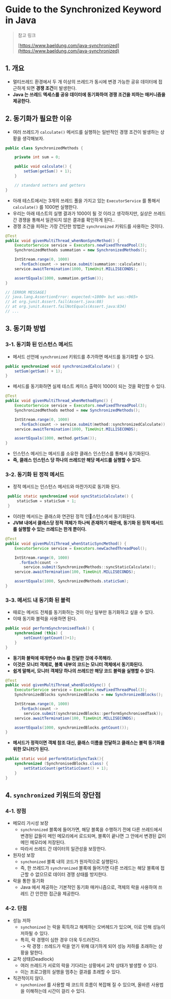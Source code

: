 # Guide to the Synchronized Keyword in Java

> 참고 링크&#x20;
>
> [https://www.baeldung.com/java-synchronized](https://www.baeldung.com/java-synchronized)



## 1. 개요&#x20;

* 멀티쓰레드 환경에서 두 개 이상의 쓰레드가 동시에 변경 가능한 공유 데이터에 접근하게 되면 **경쟁 조건**이 발생한다.
* **Java 는 쓰레드 엑세스를 공유 데이터에 동기화하여 경쟁 조건을 피하는 매커니즘을 제공한다.**&#x20;

## 2. 동기화가 필요한 이유&#x20;

* 여러 쓰레드가 `calculate()` 메서드를 실행하는 일반적인 경쟁 조건이 발생하는 상황을 생각해보자.

```java
public class SynchronizedMethods {

    private int sum = 0;

    public void calculate() {
        setSum(getSum() + 1);
    }

    // standard setters and getters
}
```

* 아래 테스트에서는 3개의 쓰레드 풀을 가지고 있는 `ExecutorService` 를 통해서 `calculate()` 를 1000번 실행한다.
* 우리는 아래 테스트의 실행 결과가 1000이 될 것 이라고 생각하지만, 실상은 쓰레드간 경쟁을 통해서 일관되지 않은 결과를 확인하게 된다..&#x20;
* 경쟁 조건을 피하는 가장 간단한 방법은 `synchronized` 키워드를 사용하는 것이다.&#x20;

```java
@Test
public void givenMultiThread_whenNonSyncMethod() {
    ExecutorService service = Executors.newFixedThreadPool(3);
    SynchronizedMethods summation = new SynchronizedMethods();

    IntStream.range(0, 1000)
      .forEach(count -> service.submit(summation::calculate));
    service.awaitTermination(1000, TimeUnit.MILLISECONDS);

    assertEquals(1000, summation.getSum());
}

// [ERROR MESSAGE]
// java.lang.AssertionError: expected:<1000> but was:<965>
// at org.junit.Assert.fail(Assert.java:88)
// at org.junit.Assert.failNotEquals(Assert.java:834)
// ...
```

## 3. 동기화 방법&#x20;

### 3-1. 동기화 된 인스턴스 메서드&#x20;

* 메서드 선언에 `synchronized` 키워드를 추가하면 메서드를 동기화할 수 있다.&#x20;

```java
public synchronized void synchronizedCalculate() {
    setSum(getSum() + 1);
}
```

* 메서드를 동기화하면 실제 테스트 케이스 출력이 1000이 되는 것을 확인할 수 있다.&#x20;

```java
@Test
public void givenMultiThread_whenMethodSync() {
    ExecutorService service = Executors.newFixedThreadPool(3);
    SynchronizedMethods method = new SynchronizedMethods();

    IntStream.range(0, 1000)
      .forEach(count -> service.submit(method::synchronizedCalculate));
    service.awaitTermination(1000, TimeUnit.MILLISECONDS);

    assertEquals(1000, method.getSum());
}
```

* 인스턴스 메서드는 메서드를 소유한 클래스 인스턴스를 통해서 동기화된다.&#x20;
* **즉, 클래스 인스턴스 당 하나의 쓰레드만 해당 메서드를 실행할 수 있다.**&#x20;

### 3-2. 동기화 된 정적 메서드&#x20;

* 정적 메서드는 인스턴스 메서드와 마찬가지로 동기화 된다.&#x20;

```java
 public static synchronized void syncStaticCalculate() {
     staticSum = staticSum + 1;
 }
```

* 이러한 메서드는 클래스와 연관된 정적 인스턴스에서 동기화된다.&#x20;
* **JVM 내에서 클래스당 정적 객체가 하나씩 존재하기 때문에, 동기화 된 정적 메서드를 실행할 수 있는 쓰레드는 한개 뿐이다.**

```java
@Test
public void givenMultiThread_whenStaticSyncMethod() {
    ExecutorService service = Executors.newCachedThreadPool();

    IntStream.range(0, 1000)
      .forEach(count -> 
        service.submit(SynchronizedMethods::syncStaticCalculate));
    service.awaitTermination(100, TimeUnit.MILLISECONDS);

    assertEquals(1000, SynchronizedMethods.staticSum);
}
```

### 3-3. 메서드 내 동기화 된 블럭&#x20;

* 때로는 메서드 전체를 동기화하는 것이 아닌 일부만 동기화하고 싶을 수 있다.&#x20;
* 이때 동기화 블럭을 사용하면 된다.&#x20;

```java
public void performSynchronisedTask() {
    synchronized (this) {
        setCount(getCount()+1);
    }
}
```

* **동기화 블럭에 매개변수 this 를 전달한 것에 주목해라.**&#x20;
* **이것은 모니터 객체로, 블록 내부의 코드는 모니터 객체에서 동기화된다.**&#x20;
* **쉽게 말해서, 모니터 객체당 하나의 쓰레드만 해당 코드 블럭을 실행할 수 있다.**&#x20;

```java
@Test
public void givenMultiThread_whenBlockSync() {
    ExecutorService service = Executors.newFixedThreadPool(3);
    SynchronizedBlocks synchronizedBlocks = new SynchronizedBlocks();

    IntStream.range(0, 1000)
      .forEach(count -> 
        service.submit(synchronizedBlocks::performSynchronisedTask));
    service.awaitTermination(100, TimeUnit.MILLISECONDS);

    assertEquals(1000, synchronizedBlocks.getCount());
}
```

* **메서드가 정적이면 객체 참조 대신, 클래스 이름을 전달하고 클래스는 블럭 동기화를 위한 모니터가 된다.**&#x20;

```java
public static void performStaticSyncTask(){
    synchronized (SynchronisedBlocks.class) {
        setStaticCount(getStaticCount() + 1);
    }
}
```

## 4. `synchronized` 키워드의 장단점

### 4-1. 장점&#x20;

* 메모리 가시성 보장
  * `synchronized` 블록에 들어가면, 해당 블록을 수행하기 전에 다른 쓰레드에서 변경된 값들이 메인 메모리에서 로드되며, 블록이 끝나면 그 안에서 변경된 값이 메인 메모리에 저장된다.&#x20;
  * 따라서 쓰레드 간 데이터의 일관성을 보장한다.&#x20;
* 원자성 보장&#x20;
  * `synchonized` 블록 내의 코드가 원자적으로 실행된다.&#x20;
  * 즉, 한 쓰레드가 `synchronized` 블록에 들어가면 다른 쓰레드는 해당 블록에 접근할 수 없으므로 데이터 경쟁 상태를 방지한다.
* 락을 통한 동기화
  * Java 에서 제공하는 기본적인 동기화 매커니즘으로, 객체의 락을 사용하여 쓰레드 간 안전한 접근을 제공한다.&#x20;

### 4-2. 단점&#x20;

* 성능 저하
  * `synchonized` 는 락을 획득하고 해제하는 오버헤드가 있으며, 이로 인해 성능이 저하될 수 있다.&#x20;
  * 특히, 락 경쟁이 심한 경우 더욱 두드러진다. \
    \-> 락 경쟁 : 쓰레드가 락을 얻기 위해 대기하게 되어 성능 저하를 초래하는 상황을 말한다.&#x20;
* 교착 상태(Deadlock)&#x20;
  * 여러 쓰레드가 서로의 락을 기다리는 상황에서 교착 상태가 발생할 수 있다.&#x20;
  * 이는 프로그램의 실행을 멈추는 결과를 초래할 수 있다.&#x20;
* 직관적이지 않다.&#x20;
  * `synchonized` 를 사용할 때 코드의 흐름이 복잡해 질 수 있으며, 올바른 사용법을 이해하는데 시간이 걸리 수 있다.&#x20;
